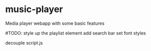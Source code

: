 # music-player
Media player webapp with some basic features

#TODO:
style up the playlist element 
add search bar
set font styles

decouple script.js
